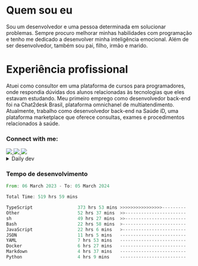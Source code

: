 # Quem sou eu
Sou um desenvolvedor e uma pessoa determinada em solucionar problemas. Sempre procuro melhorar minhas habilidades com programação e tenho me dedicado a desenvolver minha inteligência emocional. Além de ser desenvolvedor, também sou pai, filho, irmão e marido.

# Experiência profissional
Atuei como consultor em uma plataforma de cursos para programadores, onde respondia dúvidas dos alunos relacionadas às tecnologias que eles estavam estudando.
Meu primeiro emprego como desenvolvedor back-end foi na Chat2desk Brasil, plataforma omnichanel de multiatendimento.
Atualmente, trabalho como desenvolvedor back-end na Saúde iD, uma plataforma marketplace que oferece consultas, exames e procedimentos relacionados à saúde.

### Connect with me:
<a href="https://www.linkedin.com/in/theusmoreira" target="_blank" >
<img src="https://img.shields.io/badge/linkedin-%230077B5.svg?&style=for-the-badge&logo=linkedin&logoColor=white ">
</a>
<a href="https://www.instagram.com/matheus.s.moreira/" target="_blank">
<img src="https://img.shields.io/badge/instagram-%23E4405F.svg?&style=for-the-badge&logo=instagram&logoColor=white">
</a>
<a href="mailto:matheussm301@gmail.com"  target="_blank">
<img src="https://img.shields.io/badge/gmail-%23E4405F.svg?&style=for-the-badge&logo=gmail&logoColor=white">
</a>


<details>
  <summary>Daily dev </summary>
<p>
  <a href="https://app.daily.dev/matheussantos"><img src="https://github.com/matheus-santos-moreira/matheus-santos-moreira/blob/master/devcard.svg" width="200" alt="Matheus Santos's Dev Card"/></a>
 </p>
</details>

<h3>Tempo de desenvolvimento</h3>

<!--START_SECTION:waka-->

```rust
From: 06 March 2023 - To: 05 March 2024

Total Time: 519 hrs 59 mins

TypeScript                 373 hrs 53 mins >>>>>>>>>>>>>>>>---------   65.29 %
Other                      52 hrs 37 mins  >>-----------------------   09.19 %
sh                         49 hrs 27 mins  >>-----------------------   08.64 %
Bash                       22 hrs 58 mins  >------------------------   04.01 %
JavaScript                 22 hrs 6 mins   >------------------------   03.86 %
JSON                       11 hrs 5 mins   -------------------------   01.94 %
YAML                       7 hrs 53 mins   -------------------------   01.38 %
Docker                     6 hrs 27 mins   -------------------------   01.13 %
Markdown                   4 hrs 37 mins   -------------------------   00.81 %
Python                     4 hrs 9 mins    -------------------------   00.73 %
```

<!--END_SECTION:waka-->
